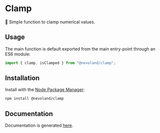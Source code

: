# Clamp

🦀 Simple function to clamp numerical values.

## Usage

The main function is default exported from the main entry-point through an ES6 module:

```js
import { clamp, isClamped } from "@nevoland/clamp";
```

## Installation

Install with the [Node Package Manager](https://www.npmjs.com/@nevoland/clamp):

```bash
npm install @nevoland/clamp
```

## Documentation

Documentation is generated [here](doc/README.md).
